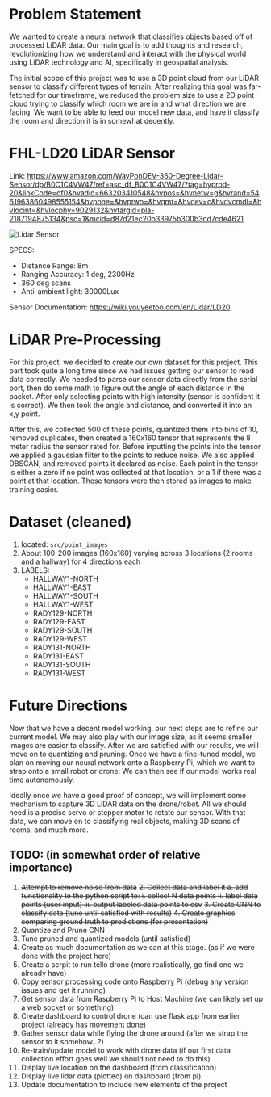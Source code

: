 # Problem Statement
We wanted to create a neural network that classifies objects based off of processed LiDAR data. Our main goal is to add thoughts and research, revolutionizing how we understand and interact with the physical world using LiDAR technology and AI, specifically in geospatial analysis. 


The initial scope of this project was to use a 3D point cloud from our LiDAR sensor to classify different types of terrain. After realizing this goal was far-fetched for our timeframe, we reduced the problem size to use a 2D point cloud trying to classify which room we are in and what direction we are facing. We want to be able to feed our model new data, and have it classify the room and direction it is in somewhat decently.

# FHL-LD20 LiDAR Sensor
Link: https://www.amazon.com/WayPonDEV-360-Degree-Lidar-Sensor/dp/B0C1C4VW47/ref=asc_df_B0C1C4VW47/?tag=hyprod-20&linkCode=df0&hvadid=663203410548&hvpos=&hvnetw=g&hvrand=5461963860498555154&hvpone=&hvptwo=&hvqmt=&hvdev=c&hvdvcmdl=&hvlocint=&hvlocphy=9029132&hvtargid=pla-2187194875134&psc=1&mcid=d87d21ec20b33975b300b3cd7cde4621


![Lidar Sensor](https://m.media-amazon.com/images/I/41MjeVHQy9L._SX425_.jpg)


SPECS:
+ Distance Range: 8m
+ Ranging Accuracy: 1 deg, 2300Hz
+ 360 deg scans
+ Anti-ambient light: 30000Lux


Sensor Documentation: https://wiki.youyeetoo.com/en/Lidar/LD20


# LiDAR Pre-Processing
For this project, we decided to create our own dataset for this project. This part took quite a long time since we had issues getting our sensor to read data correctly. We needed to parse our sensor data directly from the serial port, then do some math to figure out the angle of each distance in the packet. After only selecting points with high intensity (sensor is confident it is correct). We then took the angle and distance, and converted it into an x,y point.


After this, we collected 500 of these points, quantized them into bins of 10, removed duplicates, then created a 160x160 tensor that represents the 8 meter radius the sensor rated for. Before inputting the points into the tensor we applied a gaussian filter to the points to reduce noise. We also applied DBSCAN, and removed points it declared as noise. Each point in the tensor is either a zero if no point was collected at that location, or a 1 if there was a point at that location. These tensors were then stored as images to make training easier.



# Dataset (cleaned)
1. located: `src/point_images`
2. About 100-200 images (160x160) varying across 3 locations (2 rooms and a hallway) for 4 directions each
3. LABELS:
   + HALLWAY1-NORTH
   + HALLWAY1-EAST
   + HALLWAY1-SOUTH
   + HALLWAY1-WEST
   + RADY129-NORTH
   + RADY129-EAST
   + RADY129-SOUTH
   + RADY129-WEST
   + RADY131-NORTH
   + RADY131-EAST
   + RADY131-SOUTH
   + RADY131-WEST

# Future Directions
Now that we have a decent model working, our next steps are to refine our current model. We may also play with our image size, as it seems smaller images are easier to classify. After we are satisfied with our results, we will move on to quantizing and pruning. Once we have a fine-tuned model, we plan on moving our neural network onto a Raspberry Pi, which we want to strap onto a small robot or drone. We can then see if our model works real time autonomously.


Ideally once we have a good proof of concept, we will implement some mechanism to capture 3D LiDAR data on the drone/robot. All we should need is a precise servo or stepper motor to rotate our sensor. With that data, we can move on to classifying real objects, making 3D scans of rooms, and much more. 

 ## TODO: (in somewhat order of relative importance)
 1. ~~Attempt to remove noise from data~~
 ~~2. Collect data and label it
    a. add functionality to the python script to:
     i. collect N data points
     ii. label data points (user input)
     iii. output labeled data points to csv~~
~~3. Create CNN to classify data (tune until satisfied with results)~~
    ~~4. Create graphics comparing ground truth to predictions (for presentation)~~
 6. Quantize and Prune CNN
 7. Tune pruned and quantized models (until satisfied)
 8. Create as much documentation as we can at this stage. (as if we were done with the project here)
 9. Create a scrpit to run tello drone (more realistically, go find one we already have)
 10. Copy sensor processing code onto Raspberry Pi (debug any version issues and get it running)
 11. Get sensor data from Raspberry Pi to Host Machine (we can likely set up a web socket or something)
 13. Create dashboard to control drone (can use flask app from earlier project (already has movement done)
 14. Gather sensor data while flying the drone around (after we strap the sensor to it somehow...?)
 15. Re-train/update model to work with drone data (if our first data collection effort goes well we should not need to do this)
 16. Display live location on the dashboard (from classification)
 17. Display live lidar data (plotted) on dashboard (from pi)
 18. Update documentation to include new elements of the project
